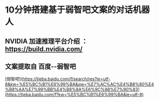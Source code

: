 # 10分钟搭建基于弱智吧文案的对话机器人

## NVIDIA 加速推理平台介绍 ：https://build.nvidia.com/

## 文案提取自 百度--弱智吧
[弱智吧](https://tieba.baidu.com/f/search/res?ie=utf-8&kw=%E5%BC%B1%E6%99%BA&qw=%E7%AC%AC%E4%B8%80%E4%B8%AA%E7%99%BB%E4%B8%8A%E6%9C%88%E7%90%83](https://tieba.baidu.com/f?kw=%E5%BC%B1%E6%99%BA&ie=utf-8)
